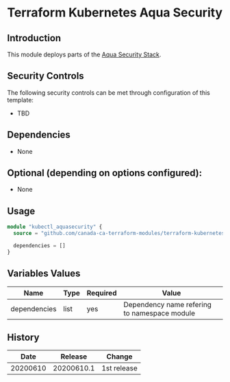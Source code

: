 # Terraform Kubernetes Aqua Security

## Introduction

This module deploys parts of the [Aqua Security Stack](https://github.com/aquasecurity).

## Security Controls

The following security controls can be met through configuration of this template:

* TBD

## Dependencies

* None

## Optional (depending on options configured):

* None

## Usage

```terraform
module "kubectl_aquasecurity" {
  source = "github.com/canada-ca-terraform-modules/terraform-kubernetes-aquasecurity?ref=20200610.1"

  dependencies = []
}
```

## Variables Values

| Name                    | Type   | Required | Value                                                  |
| ----------------------- | ------ | -------- | ------------------------------------------------------ |
| dependencies            | list   | yes      | Dependency name refering to namespace module           |

## History

| Date     | Release    | Change                                                     |
| -------- | ---------- | ---------------------------------------------------------- |
| 20200610 | 20200610.1 | 1st release                                                |
